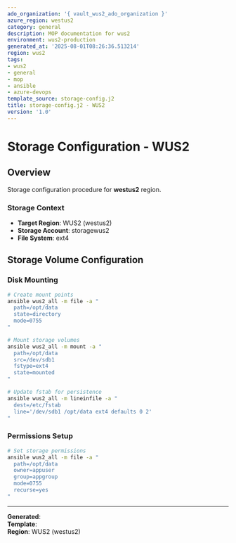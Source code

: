 ```yaml
---
ado_organization: '{ vault_wus2_ado_organization }'
azure_region: westus2
category: general
description: MOP documentation for wus2
environment: wus2-production
generated_at: '2025-08-01T08:26:36.513214'
region: wus2
tags:
- wus2
- general
- mop
- ansible
- azure-devops
template_source: storage-config.j2
title: storage-config.j2 - WUS2
version: '1.0'
---
```



# Storage Configuration - WUS2

## Overview

Storage configuration procedure for **westus2** region.

### Storage Context

- **Target Region**: WUS2 (westus2)
- **Storage Account**: storagewus2
- **File System**: ext4

## Storage Volume Configuration

### Disk Mounting
```bash
# Create mount points
ansible wus2_all -m file -a "
  path=/opt/data
  state=directory
  mode=0755
"

# Mount storage volumes
ansible wus2_all -m mount -a "
  path=/opt/data
  src=/dev/sdb1
  fstype=ext4
  state=mounted
"

# Update fstab for persistence
ansible wus2_all -m lineinfile -a "
  dest=/etc/fstab
  line='/dev/sdb1 /opt/data ext4 defaults 0 2'
"
```

### Permissions Setup
```bash
# Set storage permissions
ansible wus2_all -m file -a "
  path=/opt/data
  owner=appuser
  group=appgroup
  mode=0755
  recurse=yes
"
```

---

**Generated**:   
**Template**:   
**Region**: WUS2 (westus2)